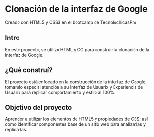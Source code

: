 # Clonación de la interfaz de Google 
Creado con HTML5 y CSS3 en el bootcamp de TecnolochicasPro

## Intro
En este proyecto, se utilizó HTML y CC para construir la clonación de la interfaz de Google. 

## ¿Qué construí?
El proyecto está enfocado en la construcción de la interfaz de Google, tomando especial atención a su Interfaz de Usuarix y Experiencia de Usuarix para replicar comportamiento y estilo al 100%. 

## Objetivo del proyecto
Aprender a utilizar los elementos de HTML5 y propiedades de CSS; así como identificar componentes base de un sitio web para analizarlas y replicarlas.
